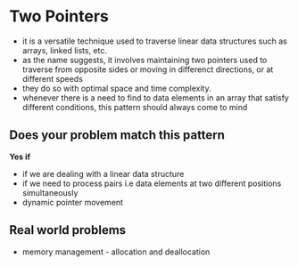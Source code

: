 # Two Pointers
- it is a versatile technique used to traverse linear data structures such as arrays, linked lists, etc.
- as the name suggests, it involves maintaining two pointers used to traverse from opposite sides or moving in differenct directions, or at different speeds
- they do so with optimal space and time complexity. 
- whenever there is a need to find to data elements in an array that satisfy different conditions, this pattern should always come to mind

## Does your problem match this pattern
**Yes if**
- if we are dealing with a linear data structure
- if we need to process pairs i.e data elements at two different positions simultaneously
- dynamic pointer movement

## Real world problems
- memory management - allocation and deallocation









